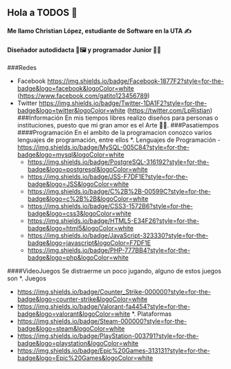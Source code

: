 ## Hola a TODOS 👋
#### Me llamo Christian López, estudiante de Software en la UTA ✍️
#### Diseñador autodidacta 🎨🖼️ y programador Junior 🧑‍💻
###Redes
- Facebook https://img.shields.io/badge/Facebook-1877F2?style=for-the-badge&logo=facebook&logoColor=white (https://www.facebook.com/gatito123456789)
- Twitter https://img.shields.io/badge/Twitter-1DA1F2?style=for-the-badge&logo=twitter&logoColor=white (https://twitter.com/LpRistian)
###Información
En mis tiempos libres realizo diseños para personas o instituciones, puesto que mi gran amor es el Arte 🧑‍🎨.
###Pasatiempos
####Programación
En el ambito de la programacion conozco varios lenguajes de programación, entre ellos
*. Lenguajes de Programación
   -https://img.shields.io/badge/MySQL-005C84?style=for-the-badge&logo=mysql&logoColor=white
   - https://img.shields.io/badge/PostgreSQL-316192?style=for-the-badge&logo=postgresql&logoColor=white
   - https://img.shields.io/badge/JSS-F7DF1E?style=for-the-badge&logo=JSS&logoColor=white
   - https://img.shields.io/badge/C%2B%2B-00599C?style=for-the-badge&logo=c%2B%2B&logoColor=white
   - https://img.shields.io/badge/CSS3-1572B6?style=for-the-badge&logo=css3&logoColor=white
   - https://img.shields.io/badge/HTML5-E34F26?style=for-the-badge&logo=html5&logoColor=white
   - https://img.shields.io/badge/JavaScript-323330?style=for-the-badge&logo=javascript&logoColor=F7DF1E
   - https://img.shields.io/badge/PHP-777BB4?style=for-the-badge&logo=php&logoColor=white
   
   
####VideoJuegos
Se distraerme un poco jugando, alguno de estos juegos son
*. Juegos
   - https://img.shields.io/badge/Counter_Strike-000000?style=for-the-badge&logo=counter-strike&logoColor=white
   - https://img.shields.io/badge/Valorant-fa4454?style=for-the-badge&logo=valorant&logoColor=white
*. Plataformas
   - https://img.shields.io/badge/Steam-000000?style=for-the-badge&logo=steam&logoColor=white
   - https://img.shields.io/badge/PlayStation-003791?style=for-the-badge&logo=playstation&logoColor=white
   - https://img.shields.io/badge/Epic%20Games-313131?style=for-the-badge&logo=Epic%20Games&logoColor=white
   
<!--
**ChrisitanLP/ChrisitanLP** is a ✨ _special_ ✨ repository because its `README.md` (this file) appears on your GitHub profile.

Here are some ideas to get you started:

- 🔭 I’m currently working on ...
- 🌱 I’m currently learning ...
- 👯 I’m looking to collaborate on ...
- 🤔 I’m looking for help with ...
- 💬 Ask me about ...
- 📫 How to reach me: ...
- 😄 Pronouns: ...
- ⚡ Fun fact: ...
-->
